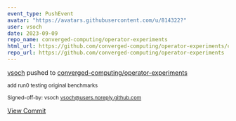 ```yaml
---
event_type: PushEvent
avatar: "https://avatars.githubusercontent.com/u/814322?"
user: vsoch
date: 2023-09-09
repo_name: converged-computing/operator-experiments
html_url: https://github.com/converged-computing/operator-experiments/commit/dc9109ae810c16eb86a88ea6c2b9ae324c3450cc
repo_url: https://github.com/converged-computing/operator-experiments
---
```


<a href='https://github.com/vsoch' target='_blank'>vsoch</a> pushed to <a href='https://github.com/converged-computing/operator-experiments' target='_blank'>converged-computing/operator-experiments</a>

<small>add run0 testing original benchmarks

Signed-off-by: vsoch <vsoch@users.noreply.github.com></small>

<a href='https://github.com/converged-computing/operator-experiments/commit/dc9109ae810c16eb86a88ea6c2b9ae324c3450cc' target='_blank'>View Commit</a>